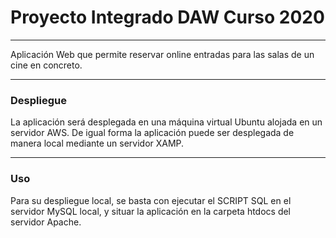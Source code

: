 #  Proyecto Integrado DAW Curso 2020
- - -

Aplicación Web que permite reservar online entradas para las salas de un cine en concreto.


- - -

### Despliegue

La aplicación será desplegada en una máquina virtual Ubuntu alojada en un servidor AWS. 
De igual forma la aplicación puede ser desplegada de manera local mediante un servidor XAMP.

_ _ _

### Uso
Para su despliegue local, se basta con ejecutar el SCRIPT SQL en el servidor MySQL local, y situar la aplicación en la carpeta htdocs del servidor Apache.
